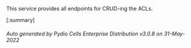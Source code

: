 






This service provides all endpoints for CRUD-ing the ACLs.

[:summary]

###### Auto generated by Pydio Cells Enterprise Distribution v3.0.8 on 31-May-2022
